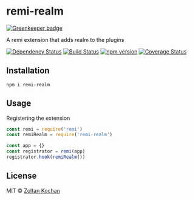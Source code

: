 # remi-realm

[![Greenkeeper badge](https://badges.greenkeeper.io/remijs/remi-realm.svg)](https://greenkeeper.io/)

A remi extension that adds realm to the plugins

[![Dependency Status](https://david-dm.org/remijs/remi-realm/status.svg?style=flat)](https://david-dm.org/remijs/remi-realm)
[![Build Status](https://travis-ci.org/remijs/remi-realm.svg?branch=master)](https://travis-ci.org/remijs/remi-realm)
[![npm version](https://badge.fury.io/js/remi-realm.svg)](http://badge.fury.io/js/remi-realm)
[![Coverage Status](https://coveralls.io/repos/remijs/remi-realm/badge.svg?branch=master&service=github)](https://coveralls.io/github/remijs/remi-realm?branch=master)


## Installation

```
npm i remi-realm
```


## Usage

Registering the extension

```js
const remi = require('remi')
const remiRealm = require('remi-realm')

const app = {}
const registrator = remi(app)
registrator.hook(remiRealm())
```


## License

MIT © [Zoltan Kochan](https://www.kochan.io)
